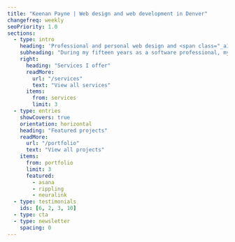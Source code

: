 ```yaml
---
title: "Keenan Payne | Web design and web development in Denver"
changefreq: weekly
seoPriority: 1.0
sections:
  - type: intro
    heading: 'Professional and personal web design and <span class="_a11y-hidden">web</span> development services'
    subheading: "During my fifteen years as a software professional, my work has generated <strong>millions in revenue</strong>, sign up <strong>millions of SaaS users</strong>, and empowered global organizations with <strong>scalable software</strong>"
    right:
      heading: "Services I offer"
      readMore:
        url: "/services"
        text: "View all services"
      items:
        from: services
        limit: 3
  - type: entries
    showCovers: true
    orientation: horizontal
    heading: "Featured projects"
    readMore:
      url: "/portfolio"
      text: "View all projects"
    items:
      from: portfolio
      limit: 3
      featured:
        - asana
        - rippling
        - neuralink
  - type: testimonials
    ids: [6, 2, 3, 10]
  - type: cta
  - type: newsletter
    spacing: 0
---
```

